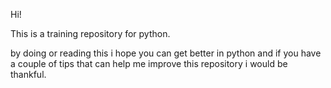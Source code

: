 Hi!

This is a training repository for python.

by doing or reading this i hope you can get better in python and if you have a couple of tips that can help me improve this repository i would be thankful.